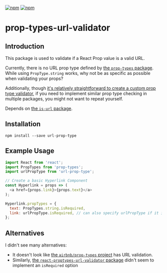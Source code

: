 [![npm](https://img.shields.io/npm/dt/url-prop-type.svg)](https://www.npmjs.com/package/url-prop-type)
[![npm](https://img.shields.io/npm/v/url-prop-type.svg)](https://www.npmjs.com/package/url-prop-type)

# prop-types-url-validator

## Introduction
This package is used to validate if a React Prop value is a valid URL.

Currently, there is no URL prop type defined by [the `prop-types` package](https://www.npmjs.com/package/prop-types). While using `PropType.string` works, why not be as specific as possible when validating your props?

Additionally, though [it's relatively straightforward to create a custom prop type validator](https://www.ian-thomas.net/custom-proptype-validation-with-react/), if you need to implement similar prop type checking in multiple packages, you might not want to repeat yourself.

Depends on [the `is-url` package](https://www.npmjs.com/package/is-url).
## Installation
`npm install --save url-prop-type`

## Example Usage
```javascript
import React from 'react';
import PropTypes from 'prop-types';
import urlPropType from 'url-prop-type';

// Create a basic Hyperlink Component
const Hyperlink = props => (
  <a href={props.link}>{props.text}</a>
);

Hyperlink.propTypes = {
  text: PropTypes.string.isRequired,
  link: urlPropType.isRequired, // can also specify urlPropType if it is not required
};
```

## Alternatives
I didn't see many alternatives:
  * It doesn't look like [the `airbnb/prop-types` project](https://github.com/airbnb/prop-types) has URL validation.
  * Similarly, [the `react-proptypes-url-validator` package](https://github.com/kmalone75/react-proptypes-url-validator) didn't seem to implement an `isRequired` option
